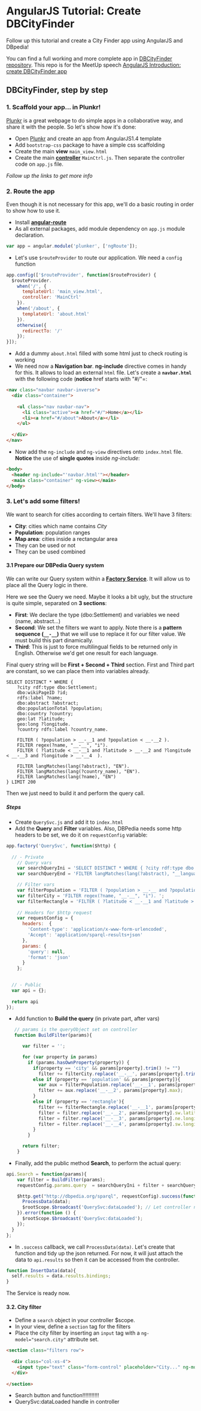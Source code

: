 # AngularJS Tutorial: Create DBCityFinder

Follow up this tutorial and create a City Finder app using AngularJS and DBpedia!

You can find a full working and more complete app in [DBCityFinder repository](https://github.com/alexjoverm/DBCityFinder). This repo is for the MeetUp speech [AngularJS Introduction: create DBCityFinder app](http://www.meetup.com/AlicanteTech/events/225370473/)

## DBCityFinder, step by step

### 1. Scaffold your app... in Plunkr!

[Plunkr](http://plnkr.co/edit) is a great webpage to do simple apps in a collaborative way, and share it with the people. So let's show how it's done:

* Open [Plunkr](http://plnkr.co/edit) and create an app from AngularJS1.4 template
* Add `bootstrap-css` package to have a simple css scaffolding
* Create the main **view** `main_view.html`
* Create the main **[controller](https://code.angularjs.org/1.4.8/docs/guide/controller)** `MainCtrl.js`. Then separate the controller code on `app.js` file.


*Follow up the links to get more info*

### 2. Route the app

Even though it is not necessary for this app, we'll do a basic routing in order to show how to use it.

* Install **[angular-route](https://docs.angularjs.org/api/ngRoute)**
* As all external packages, add module dependency on `app.js` module declaration.

```javascript
var app = angular.module('plunker', ['ngRoute']);
```

* Let's use `$routeProvider` to route our application. We need a `config` function

```javascript
app.config(['$routeProvider', function($routeProvider) {
  $routeProvider.
    when('/', {
      templateUrl: 'main_view.html',
      controller: 'MainCtrl'
    }).
    when('/about', {
      templateUrl: 'about.html'
    }).
    otherwise({
      redirectTo: '/'
    });
}]);
```

* Add a dummy `about.html` filled with some html just to check routing is working
* We need now a **Navigation bar**. **ng-include** directive comes in handy for this. It allows to load an external `html` file. Let's create a **`navbar.html`** with the following code (**notice** href starts with "#/"=:

```html
<nav class="navbar navbar-inverse">
  <div class="container">
    
    <ul class="nav navbar-nav">
      <li class="active"><a href="#/">Home</a></li>
      <li><a href="#/about">About</a></li>
    </ul>
    
  </div>
</nav>
```
* Now add the `ng-include` and `ng-view` directives onto `index.html` file. **Notice** the use of **single quotes** inside _ng-include_:

```html
<body>
  <header ng-include="'navbar.html'"></header>
  <main class="container" ng-view></main>
</body>
```

### 3. Let's add some filters!

We want to search for cities according to certain filters. We'll have 3 filters:

* **City**: cities which name contains *City*
* **Population**: population ranges
* **Map area**: cities inside a rectangular area
* They can be used or not
* They can be used combined

#### 3.1 Prepare our DBPedia Query system

We can write our Query system within a [**Factory Service**](https://docs.angularjs.org/guide/services). It will allow us to place all the Query logic in there.

Here we see the Query we need. Maybe it looks a bit ugly, but the structure is quite simple, separated on **3 sections**:
* **First**: We declare the type (dbo:Settlement) and variables we need (name, abstract...)
* **Second**: We set the filters we want to apply. Note there is a **pattern sequence (`__-__`)** that we will use to replace it for our filter value. We must build this part dinamically.
* **Third**: This is just to force multilingual fields to be returned only in English. Otherwise we'd get one result for each language.

Final query string will be **First + Second + Third** section. First and Third part are constant, so we can place them into variables already.


```sparql
SELECT DISTINCT * WHERE { 
	?city rdf:type dbo:Settlement;
	dbo:wikiPageID ?id;
	rdfs:label ?name;
	dbo:abstract ?abstract;
	dbo:populationTotal ?population;
	dbo:country ?country;
	geo:lat ?latitude;
	geo:long ?longitude. 
	?country rdfs:label ?country_name. 
	
	FILTER ( ?population > __-__1 and ?population < __-__2 ).
	FILTER regex(?name, "__-__", "i").
	FILTER ( ?latitude < __-__1 and ?latitude > __-__2 and ?longitude < __-__3 and ?longitude > __-__4  ).

	FILTER langMatches(lang(?abstract), "EN"). 
	FILTER langMatches(lang(?country_name), "EN"). 
	FILTER langMatches(lang(?name), "EN")
} LIMIT 200
```
Then we just need to build it and perform the query call.


##### Steps

* Create `QuerySvc.js` and add it to `index.html`
* Add the **Query** and **Filter** variables. Also, DBPedia needs some http headers to be set, we do it on `requestConfig` variable:

```javascript
app.factory('QuerySvc', function($http) {
  
  // - Private 
    // Query vars
    var searchQueryIni = 'SELECT DISTINCT * WHERE { ?city rdf:type dbo:City; dbo:wikiPageID ?id; rdfs:label ?name; dbo:abstract ?abstract; dbo:populationTotal ?population; dbo:country ?country; geo:lat ?latitude; geo:long ?longitude. ?country rdfs:label ?country_name. ';
    var searchQueryEnd = 'FILTER langMatches(lang(?abstract), "__language"). FILTER langMatches(lang(?country_name), "__language"). FILTER langMatches(lang(?name), "__language")} LIMIT 200';

	// Filter vars
    var filterPopulation = 'FILTER ( ?population > __-__ and ?population < __-__ ). ';
    var filterCity = 'FILTER regex(?name, "__-__", "i"). ';
    var filterRectangle = 'FILTER ( ?latitude < __-__1 and ?latitude > __-__2 and ?longitude < __-__3 and ?longitude > __-__4  ). ';
  
  	// Headers for $http request
    var requestConfig = {
      headers:  {
        'Content-type': 'application/x-www-form-urlencoded',
        'Accept': 'application/sparql-results+json'
      },
      params: {
        'query': null,
        'format': 'json'
      }
    };

  
  // - Public
  var api = {};
  
  return api
});
```
* Add function to **Build the query** (in private part, after vars)

```javascript
   // params is the queryObject set on controller
   function BuildFilter(params){

      var filter = '';

      for (var property in params)
        if (params.hasOwnProperty(property)) {
          if(property == 'city' && params[property].trim() != "")
            filter += filterCity.replace('__-__', params[property].trim());
          else if (property == 'population' && params[property]){
            var aux = filterPopulation.replace('__-__1', params[property].min);
            filter += aux.replace('__-__2', params[property].max);
          }
          else if (property == 'rectangle'){
            filter += filterRectangle.replace('__-__1', params[property].ne.latitude);
            filter = filter.replace('__-__2', params[property].sw.latitude);
            filter = filter.replace('__-__3', params[property].ne.longitude);
            filter = filter.replace('__-__4', params[property].sw.longitude);
          }
        }

      return filter;
    }
```

* Finally, add the public method **Search**, to perform the actual query:

```javascript
api.Search = function(params){
    var filter = BuildFilter(params);
    requestConfig.params.query  = searchQueryIni + filter + searchQueryFin;

    $http.get("http://dbpedia.org/sparql", requestConfig).success(function (data) {
      ProcessData(data);
      $rootScope.$broadcast('QuerySvc:dataLoaded'); // Let controller now it is finished
    }).error(function () {
      $rootScope.$broadcast('QuerySvc:dataLoaded');
    });
  }
};
```

* In `.success` callback, we call `ProcessData(data)`. Let's create that function and tidy up the json returned. For now, it will just attach the data to `api.results` so then it can be accessed from the controller.

```javascript
function InsertData(data){
  self.results = data.results.bindings;
}
```

The Service is ready now.

#### 3.2. City filter

* Define a `search` object in your controller $scope.
* In your view, define a `section` tag for the filters
* Place the city filter by inserting an `input` tag with a `ng-model="search.city"` attribute set.

```html
<section class="filters row">
  
  <div class="col-xs-4">
    <input type="text" class="form-control" placeholder="City..." ng-model="search.city">
  </div>
  
</section>
```

* Search button and function!!!!!!!!!!!
* QuerySvc:dataLoaded handle in controller










